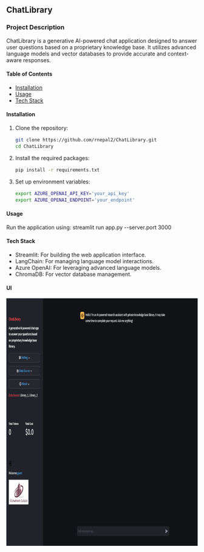 ## ChatLibrary

### Project Description
ChatLibrary is a generative AI-powered chat application designed to answer user questions based on a proprietary knowledge base. It utilizes advanced language models and vector databases to provide accurate and context-aware responses.

#### Table of Contents
- [Installation](#installation)
- [Usage](#usage)
- [Tech Stack](#technologies-used)

#### Installation
1. Clone the repository:
   ```bash
   git clone https://github.com/rnepal2/ChatLibrary.git
   cd ChatLibrary
   ```
2. Install the required packages:
   ```bash
   pip install -r requirements.txt
   ```
3. Set up environment variables:
   ```bash
   export AZURE_OPENAI_API_KEY='your_api_key'
   export AZURE_OPENAI_ENDPOINT='your_endpoint'
   ```
#### Usage
Run the application using:
   streamlit run app.py --server.port 3000

#### Tech Stack
- Streamlit: For building the web application interface.
- LangChain: For managing language model interactions.
- Azure OpenAI: For leveraging advanced language models.
- ChromaDB: For vector database management.

#### UI
<p align="center">
  <img src="https://github.com/rnepal2/ChatLibrary/blob/main/static/ui_screenshot.png" width="600" height="650">
</p>

